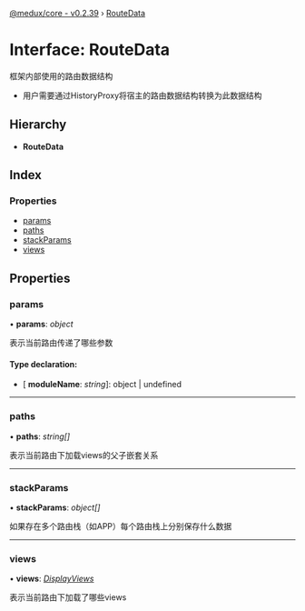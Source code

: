 [@medux/core - v0.2.39](../README.md) › [RouteData](routedata.md)

# Interface: RouteData

框架内部使用的路由数据结构
- 用户需要通过HistoryProxy将宿主的路由数据结构转换为此数据结构

## Hierarchy

* **RouteData**

## Index

### Properties

* [params](routedata.md#params)
* [paths](routedata.md#paths)
* [stackParams](routedata.md#stackparams)
* [views](routedata.md#views)

## Properties

###  params

• **params**: *object*

表示当前路由传递了哪些参数

#### Type declaration:

* \[ **moduleName**: *string*\]: object | undefined

___

###  paths

• **paths**: *string[]*

表示当前路由下加载views的父子嵌套关系

___

###  stackParams

• **stackParams**: *object[]*

如果存在多个路由栈（如APP）每个路由栈上分别保存什么数据

___

###  views

• **views**: *[DisplayViews](displayviews.md)*

表示当前路由下加载了哪些views

